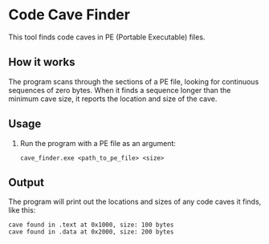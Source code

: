 # Code Cave Finder

This tool finds code caves in PE (Portable Executable) files.

## How it works

The program scans through the sections of a PE file, looking for continuous sequences of zero bytes. When it finds a sequence longer than the minimum cave size, it reports the location and size of the cave.

## Usage

1. Run the program with a PE file as an argument:

   ```
   cave_finder.exe <path_to_pe_file> <size>
   ```

## Output

The program will print out the locations and sizes of any code caves it finds, like this:

```
cave found in .text at 0x1000, size: 100 bytes
cave found in .data at 0x2000, size: 200 bytes
```
